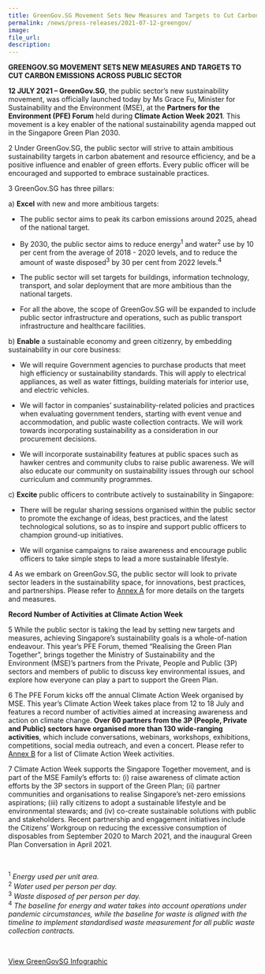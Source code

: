 ```yaml
---  
title: GreenGov.SG Movement Sets New Measures and Targets to Cut Carbon Emissions Across Public Sector 
permalink: /news/press-releases/2021-07-12-greengov/
image:  
file_url:  
description:  
---  
```


**GREENGOV.SG MOVEMENT SETS NEW MEASURES AND TARGETS TO CUT CARBON EMISSIONS ACROSS PUBLIC SECTOR**

**12 JULY 2021 – GreenGov.SG**, the public sector’s new sustainability movement, was officially launched today by Ms Grace Fu, Minister for Sustainability and the Environment (MSE), at the **Partners for the Environment (PFE) Forum** held during **Climate Action Week 2021**. This movement is a key enabler of the national sustainability agenda mapped out in the Singapore Green Plan 2030. 

2	Under GreenGov.SG, the public sector will strive to attain ambitious sustainability targets in carbon abatement and resource efficiency, and be a positive influence and enabler of green efforts. Every public officer will be encouraged and supported to embrace sustainable practices.    

3	GreenGov.SG has three pillars:

a)	**Excel** with new and more ambitious targets:

- The public sector aims to peak its carbon emissions around 2025, ahead of the national target.

- By 2030, the public sector aims to reduce energy<sup>1</sup> and water<sup>2</sup> use by 10 per cent from the average of 2018 - 2020 levels, and to reduce the amount of waste disposed<sup>3</sup> by 30 per cent from 2022 levels.<sup>4</sup>    

- The public sector will set targets for buildings, information technology, transport, and solar deployment that are more ambitious than the national targets. 

- For all the above, the scope of GreenGov.SG will be expanded to include public sector infrastructure and operations, such as public transport infrastructure and healthcare facilities.

b)	**Enable** a sustainable economy and green citizenry, by embedding sustainability in our core business:

- We will require Government agencies to purchase products that meet high efficiency or sustainability standards. This will apply to electrical appliances, as well as water fittings, building materials for interior use, and electric vehicles.

- We will factor in companies’ sustainability-related policies and practices when evaluating government tenders, starting with event venue and accommodation, and public waste collection contracts. We will work towards incorporating sustainability as a consideration in our procurement decisions.

- We will incorporate sustainability features at public spaces such as hawker centres and community clubs to raise public awareness. We will also educate our community on sustainability issues through our school curriculum and community programmes.  

c)	**Excite** public officers to contribute actively to sustainability in Singapore:

- There will be regular sharing sessions organised within the public sector to promote the exchange of ideas, best practices, and the latest technological solutions, so as to inspire and support public officers to champion ground-up initiatives.

- We will organise campaigns to raise awareness and encourage public officers to take simple steps to lead a more sustainable lifestyle. 

4	As we embark on GreenGov.SG, the public sector will look to private sector leaders in the sustainability space, for innovations, best practices, and partnerships. Please refer to [Annex A](/files/caw-media-release-annex-a.pdf) for more details on the targets and measures.

**Record Number of Activities at Climate Action Week**

5	While the public sector is taking the lead by setting new targets and measures, achieving Singapore’s sustainability goals is a whole-of-nation endeavour. This year’s PFE Forum, themed “Realising the Green Plan Together”, brings together the Ministry of Sustainability and the Environment (MSE)’s partners from the Private, People and Public (3P) sectors and members of public to discuss key environmental issues, and explore how everyone can play a part to support the Green Plan. 

6	The PFE Forum kicks off the annual Climate Action Week organised by MSE. This year’s Climate Action Week takes place from 12 to 18 July and features a record number of activities aimed at increasing awareness and action on climate change. **Over 60 partners from the 3P (People, Private and Public) sectors have organised more than 130 wide-ranging activities**, which include conversations, webinars, workshops, exhibitions, competitions, social media outreach, and even a concert. Please refer to [Annex B](/files/caw_list_highlights.pdf) for a list of Climate Action Week activities.

7	Climate Action Week supports the Singapore Together movement, and is part of the MSE Family’s efforts to: (i) raise awareness of climate action efforts by the 3P sectors in support of the Green Plan; (ii) partner communities and organisations to realise Singapore’s net-zero emissions aspirations; (iii) rally citizens to adopt a sustainable lifestyle and be environmental stewards; and (iv) co-create sustainable solutions with public and stakeholders. Recent partnership and engagement initiatives include the Citizens’ Workgroup on reducing the excessive consumption of disposables from September 2020 to March 2021, and the inaugural Green Plan Conversation in April 2021.



<br>

<sup>1</sup> *Energy used per unit area.*<br>
<sup>2</sup> *Water used per person per day.*<br>
<sup>3</sup> *Waste disposed of per person per day.*<br>
<sup>4</sup> *The baseline for energy and water takes into account operations under pandemic circumstances, while the baseline for waste is aligned with the timeline to implement standardised waste measurement for all public waste collection contracts.*<br>

<br>

[View GreenGovSG Infographic](/files/greengov-infographic.pdf)
